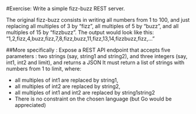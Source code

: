 #Exercise: Write a simple fizz-buzz REST server.
 
The original fizz-buzz consists in writing all numbers from 1 to 100, and just replacing all multiples of 3 by “fizz”, all multiples of 5 by “buzz”, and all multiples of 15 by “fizzbuzz”. The output would look like this:
“1,2,fizz,4,buzz,fizz,7,8,fizz,buzz,11,fizz,13,14,fizzbuzz,fizz,...”
 
##More specifically :
Expose a REST API endpoint that accepts five parameters : two strings (say, string1 and string2), and three integers (say, int1, int2 and limit), and returns a JSON
It must return a list of strings with numbers from 1 to limit, where:
- all multiples of int1 are replaced by string1,
- all multiples of int2 are replaced by string2,
- all multiples of int1 and int2 are replaced by string1string2
- There is no constraint on the chosen language (but Go would be appreciated)